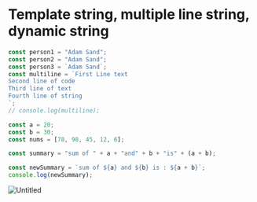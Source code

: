 # Template string, multiple line string, dynamic string

```jsx
const person1 = "Adam Sand";
const person2 = "Adam Sand";
const person3 = `Adam Sand`;
const multiline = `First Line text
Second line of code
Third line of text
Fourth line of string
`;
// console.log(multiline);

const a = 20;
const b = 30;
const nums = [78, 98, 45, 12, 6];

const summary = "sum of " + a + "and" + b + "is" + (a + b);

const newSummary = `sum of ${a} and ${b} is : ${a + b}`;
console.log(newSummary);
```

![Untitled](https://s3-us-west-2.amazonaws.com/secure.notion-static.com/465fe366-f302-4271-afdf-3b56522a4409/Untitled.png)
